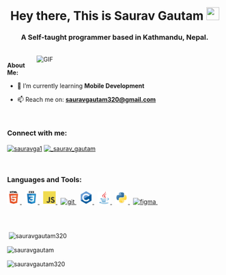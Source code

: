 <!--### Hi there 👋


**sauravgautam320/sauravgautam320** is a ✨ _special_ ✨ repository because its `README.md` (this file) appears on your GitHub profile.

Here are some ideas to get you started:
- 👋 I'm Saurav Gautam
- 🔭 I’m currently working on flutter
- 🌱 I’m currently learning UI/Ux
 - 👯 I’m looking to collaborate on ...
 - 🤔 I’m looking for help with ...
 - 💬 Ask me about ...
- 📫 Reach me on: sauravgautam320@gmail.com
- 😄 Pronouns: ... 
- ⚡ Fun fact: ... -->
<h1 align="center">Hey there, This is Saurav Gautam <img src="https://media.giphy.com/media/hvRJCLFzcasrR4ia7z/giphy.gif" width="30px" height="30px"></h1>
<h3 align="center">A Self-taught programmer based in Kathmandu, Nepal.</h3> <br />
<img align="right" alt="GIF" src="https://media.giphy.com/media/RbDKaczqWovIugyJmW/giphy.gif"  width="435" />

**About Me:**

- 🌱 I’m currently learning **Mobile Development**

<!-- - 👨‍💻 My Portfolio -->

- 📫 Reach me on: **sauravgautam320@gmail.com**

<!-- - 📝 [My Resume] -->

<br/>

<h3 align="left">Connect with me:</h3>
<p align="left">
<a href="https://facebook.com/sauravga1" target="_blank"><img align="center" src="https://raw.githubusercontent.com/rahuldkjain/github-profile-readme-generator/master/src/images/icons/Social/facebook.svg" alt="sauravga1" height="20" width="30" /></a>
<a href="https://instagram.com/_saurav_gautam" target="_blank"><img align="center" src="https://raw.githubusercontent.com/rahuldkjain/github-profile-readme-generator/master/src/images/icons/Social/instagram.svg" alt="_saurav_gautam" height="20" width="30" /></a>
<!-- <a href="" target="_blank"><img align="center" src="https://raw.githubusercontent.com/rahuldkjain/github-profile-readme-generator/master/src/images/icons/Social/linked-in-alt.svg" alt="" height="20" width="30" /></a>
<a href="" target="_blank"><img align="center" src="https://raw.githubusercontent.com/rahuldkjain/github-profile-readme-generator/master/src/images/icons/Social/twitter.svg" alt="" height="20" width="30" /></a>
<a href="" target="_blank"><img align="center" src="https://raw.githubusercontent.com/rahuldkjain/github-profile-readme-generator/master/src/images/icons/Social/devto.svg" alt="" height="20" width="30" /></a>
<a href="" target="_blank"><img align="center" src="https://raw.githubusercontent.com/rahuldkjain/github-profile-readme-generator/master/src/images/icons/Social/codepen.svg" alt="" height="20" width="30" /></a>
<a href="" target="_blank"><img align="center" src="https://raw.githubusercontent.com/rahuldkjain/github-profile-readme-generator/master/src/images/icons/Social/dribbble.svg" alt="" height="20" width="30" /></a>
<a href="" target="_blank"><img align="center" src="https://raw.githubusercontent.com/rahuldkjain/github-profile-readme-generator/master/src/images/icons/Social/behance.svg" alt="" height="20" width="30" /></a>
<a target="blank" href="#"><img align="center" src="" alt=""  height="20"></a> -->
</p>
<br />
<h3 align="left">Languages and Tools:</h3>
<p align="left">
<!-- html -->
 <a href="https://www.w3schools.com/html/default.asp" target="_blank" rel="noreferrer"> <img src="https://raw.githubusercontent.com/devicons/devicon/master/icons/html5/html5-original-wordmark.svg" alt="html5" width="30" height="30"/> </a> &nbsp;
 <!-- css -->
 <a href="https://www.w3schools.com/css/" target="_blank" rel="noreferrer"> <img src="https://raw.githubusercontent.com/devicons/devicon/master/icons/css3/css3-original-wordmark.svg" alt="css3" width="30" height="30"/> </a> &nbsp;
 <!-- js -->
 <a href="https://developer.mozilla.org/en-US/docs/Web/JavaScript" target="_blank" rel="noreferrer"> <img src="https://raw.githubusercontent.com/devicons/devicon/master/icons/javascript/javascript-original.svg" alt="javascript" width="30" height="30"/> </a> &nbsp;
 <!-- git -->
 <a href="https://git-scm.com/" target="_blank" rel="noreferrer"> <img src="https://www.vectorlogo.zone/logos/git-scm/git-scm-icon.svg" alt="git" width="30" height="30"/> </a> &nbsp;
 <!-- C programming -->
<a href="https://www.cprogramming.com/" target="_blank" rel="noreferrer"> <img src="https://raw.githubusercontent.com/devicons/devicon/master/icons/c/c-original.svg" alt="c" width="30" height="30"/> </a> &nbsp;
 <!-- Java -->
<a href="https://www.java.com/" target="_blank" rel="noreferrer"> <img src="https://raw.githubusercontent.com/devicons/devicon/master/icons/java/java-original.svg" alt="java" width="30" height="30"/> </a> &nbsp;
<!-- Python -->
<a href="https://www.python.org/" target="_blank" rel="noreferrer"> <img src="https://raw.githubusercontent.com/devicons/devicon/master/icons/python/python-original.svg" alt="python" width="30" height="30"/> </a> &nbsp;
 <!-- Figma -->
 <a href="https://www.figma.com/" target="_blank" rel="noreferrer"> <img src="https://www.vectorlogo.zone/logos/figma/figma-icon.svg" alt="figma" width="30" height="30"/> </a> &nbsp;
<!-- Photoshop
 <a href="https://www.photoshop.com/en" target="_blank" rel="noreferrer"> <img src="https://raw.githubusercontent.com/devicons/devicon/master/icons/photoshop/photoshop-line.svg" alt="photoshop" width="30" height="30"/> </a> &nbsp;
 Illustrator 
 <a href="https://www.adobe.com/in/products/illustrator.html" target="_blank" rel="noreferrer"> <img src="https://www.vectorlogo.zone/logos/adobe_illustrator/adobe_illustrator-icon.svg" alt="illustrator" width="30" height="30"/> </a> &nbsp;
MySQL
 <a href="https://www.mysql.com/" target="_blank" rel="noreferrer"> <img src="https://raw.githubusercontent.com/devicons/devicon/master/icons/mysql/mysql-original-wordmark.svg" alt="mysql" width="30" height="30"/> </a> &nbsp; -->


<br/><br/>
<p align="right">
    <a href="">
        <img align="right" src="" width="300"
            alt="" />
    </a>
</p>
<p>&nbsp;<img align="center" src="https://github-readme-stats.vercel.app/api?username=sauravgautam320&show_icons=true&locale=en&theme=tokyonight"
        alt="sauravgautam320" />
</p>

<p><img align="center" src="https://github-readme-streak-stats.herokuapp.com/?user=sauravgautam320&theme=tokyonight&show_icons=true" alt="sauravgautam" /></p>
<p>
    <img align="center"
        src="https://github-readme-stats.vercel.app/api/top-langs?username=sauravgautam320&show_icons=true&locale=en&theme=tokyonight"
        alt="sauravgautam320"/>
</p>
